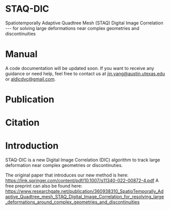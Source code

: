 # STAQ-DIC
Spatiotemporally Adaptive Quadtree Mesh (STAQ) Digital Image Correlation 
--- for solving large deformations near complex geometries and discontinuities

# Manual
A code documentation will be updated soon. If you want to receive any guidance or need help, feel free to contact us at  jin.yang@austin.utexas.edu  or  aldicdvc@gmail.com. 

# Publication

# Citation

# Introduction
STAQ-DIC is a new Digital Image Correlation (DIC) algorithm to track large deformation near complex geometries or discontinuties. 

The original paper that introduces our new method is here: https://link.springer.com/content/pdf/10.1007/s11340-022-00872-4.pdf
A free preprint can also be found here: https://www.researchgate.net/publication/360938310_SpatioTemporally_Adaptive_Quadtree_mesh_STAQ_Digital_Image_Correlation_for_resolving_large_deformations_around_complex_geometries_and_discontinuities
